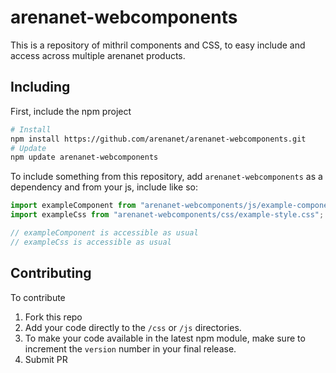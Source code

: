 # arenanet-webcomponents

This is a repository of mithril components and CSS, to easy include and access across multiple arenanet products.

## Including

First, include the npm project

```bash
# Install
npm install https://github.com/arenanet/arenanet-webcomponents.git
# Update
npm update arenanet-webcomponents
```

To include something from this repository, add `arenanet-webcomponents` as a dependency and from your js, include like so:

```js
import exampleComponent from "arenanet-webcomponents/js/example-component.js";
import exampleCss from "arenanet-webcomponents/css/example-style.css";

// exampleComponent is accessible as usual
// exampleCss is accessible as usual
```

## Contributing

To contribute
 1. Fork this repo
 2. Add your code directly to the `/css` or `/js` directories. 
 3. To make your code available in the latest npm module, make sure to increment the `version` number in your final release.
 4. Submit PR
